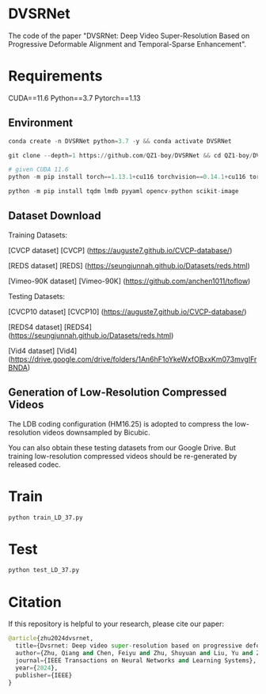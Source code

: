 # DVSRNet

The code of the paper "DVSRNet: Deep Video Super-Resolution Based on Progressive Deformable Alignment and Temporal-Sparse Enhancement".

# Requirements

CUDA==11.6 Python==3.7 Pytorch==1.13

## Environment
```python
conda create -n DVSRNet python=3.7 -y && conda activate DVSRNet

git clone --depth=1 https://github.com/QZ1-boy/DVSRNet && cd QZ1-boy/DVSRNet/

# given CUDA 11.6
python -m pip install torch==1.13.1+cu116 torchvision==0.14.1+cu116 torchaudio==0.13.1 --extra-index-url https://download.pytorch.org/whl/cu116

python -m pip install tqdm lmdb pyyaml opencv-python scikit-image
```

## Dataset Download
Training Datasets:

[CVCP dataset] [CVCP] (https://auguste7.github.io/CVCP-database/)

[REDS dataset] [REDS] (https://seungjunnah.github.io/Datasets/reds.html)

[Vimeo-90K dataset] [Vimeo-90K] (https://github.com/anchen1011/toflow)

Testing Datasets:

[CVCP10 dataset] [CVCP10] (https://auguste7.github.io/CVCP-database/)

[REDS4 dataset] [REDS4] (https://seungjunnah.github.io/Datasets/reds.html)

[Vid4 dataset] [Vid4] (https://drive.google.com/drive/folders/1An6hF1oYkeWxfOBxxKm073mvgIFrBNDA)

## Generation of Low-Resolution Compressed Videos
The LDB coding configuration (HM16.25) is adopted to compress the low-resolution videos downsampled by Bicubic. 

You can also obtain these testing datasets from our Google Drive. But training low-resolution compressed videos should be re-generated by released codec. 


# Train
```python
python train_LD_37.py
```
# Test
```python
python test_LD_37.py 
```
# Citation
If this repository is helpful to your research, please cite our paper:
```python
@article{zhu2024dvsrnet,
  title={Dvsrnet: Deep video super-resolution based on progressive deformable alignment and temporal-sparse enhancement},
  author={Zhu, Qiang and Chen, Feiyu and Zhu, Shuyuan and Liu, Yu and Zhou, Xue and Xiong, Ruiqin and Zeng, Bing},
  journal={IEEE Transactions on Neural Networks and Learning Systems},
  year={2024},
  publisher={IEEE}
}
```
